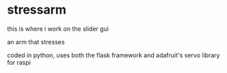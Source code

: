 # stressarm
this is where i work on the slider gui

an arm that stresses

coded in python, uses both the flask framework and adafruit's servo library for raspi
